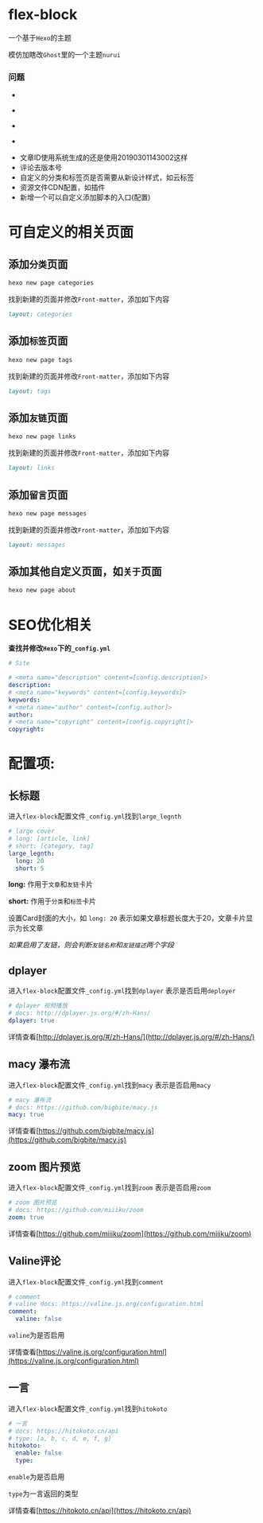 # flex-block

一个基于`Hexo`的主题

模仿加瞎改`Ghost`里的一个主题`nurui`


### 问题
* ~~~本地文件管理优化~~~
* ~~~文章上一篇，下一篇添加封面~~~
* ~~~站点添加keyword，文章添加keyword，为SEO优化，添加了其他meta头~~~
* ~~~除开文章，其他采用card的targe是否有效~~~
* 文章ID使用系统生成的还是使用20190301143002这样
* 评论去版本号
* 自定义的分类和标签页是否需要从新设计样式，如云标签
* 资源文件CDN配置，如插件
* 新增一个可以自定义添加脚本的入口(配置)


# 可自定义的相关页面

## 添加`分类`页面

``` bash
hexo new page categories
```

找到新建的页面并修改```Front-matter```，添加如下内容

``` markdown
layout: categories
```

## 添加`标签`页面

``` bash
hexo new page tags
```

找到新建的页面并修改```Front-matter```，添加如下内容

``` markdown
layout: tags
```

## 添加`友链`页面

``` bash
hexo new page links
```

找到新建的页面并修改```Front-matter```，添加如下内容

``` markdown
layout: links
```

## 添加`留言`页面

``` bash
hexo new page messages
```

找到新建的页面并修改```Front-matter```，添加如下内容

``` markdown
layout: messages
```

## 添加其他自定义页面，如`关于`页面

``` bash
hexo new page about
```


# SEO优化相关

**查找并修改`Hexo`下的`_config.yml`**

``` yml
# Site

# <meta name="description" content=[config.description]>
description: 
# <meta name="keywords" content=[config.keywords]>
keywords: 
# <meta name="author" content=[config.author]>
author: 
# <meta name="copyright" content=[config.copyright]>
copyright:
```


# 配置项:

## 长标题

进入`flex-block`配置文件`_config.yml`找到`large_legnth`

``` yml
# large cover
# long: [article, link]
# short: [category, tag]
large_legnth:
  long: 20
  short: 5
```

**long:** 作用于`文章`和`友链`卡片

**short:** 作用于`分类`和`标签`卡片

设置Card封面的大小，如 `long: 20` 表示如果文章标题长度大于20，文章卡片显示为长文章

*如果启用了友链，则会判断`友链名称`和`友链描述`两个字段*

## dplayer

进入`flex-block`配置文件`_config.yml`找到`dplayer` 表示是否启用`deployer`

``` yml
# dplayer 视频播放
# docs: http://dplayer.js.org/#/zh-Hans/
dplayer: true
```

详情查看[http://dplayer.js.org/#/zh-Hans/](http://dplayer.js.org/#/zh-Hans/)

## macy 瀑布流

进入`flex-block`配置文件`_config.yml`找到`macy` 表示是否启用`macy`

``` yml
# macy 瀑布流
# docs: https://github.com/bigbite/macy.js
macy: true
```

详情查看[https://github.com/bigbite/macy.js](https://github.com/bigbite/macy.js)

## zoom 图片预览

进入`flex-block`配置文件`_config.yml`找到`zoom` 表示是否启用`zoom`

``` yml
# zoom 图片预览
# docs: https://github.com/miiiku/zoom
zoom: true
```

详情查看[https://github.com/miiiku/zoom](https://github.com/miiiku/zoom)

## Valine评论

进入`flex-block`配置文件`_config.yml`找到`comment`

``` yml
# comment
# valine docs: https://valine.js.org/configuration.html
comment:
  valine: false
```

`valine`为是否启用

详情查看[https://valine.js.org/configuration.html](https://valine.js.org/configuration.html)


## 一言

进入`flex-block`配置文件`_config.yml`找到`hitokoto`

``` yml
# 一言
# docs: https://hitokoto.cn/api
# type: [a, b, c, d, e, f, g]
hitokoto:
  enable: false
  type:
```

`enable`为是否启用

`type`为一言返回的类型

详情查看[https://hitokoto.cn/api](https://hitokoto.cn/api)